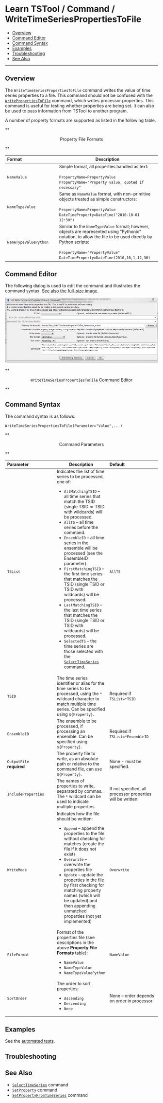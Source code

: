 # Learn TSTool / Command / WriteTimeSeriesPropertiesToFile #

* [Overview](#overview)
* [Command Editor](#command-editor)
* [Command Syntax](#command-syntax)
* [Examples](#examples)
* [Troubleshooting](#troubleshooting)
* [See Also](#see-also)

-------------------------

## Overview ##

The `WriteTimeSeriesPropertiesToFile` command writes the value of time series properties to a file.
This command should not be confused with the [`WritePropertiesToFile`](../WritePropertiesToFile/WritePropertiesToFile) command,
which writes processor properties.
This command is useful for testing whether properties are being set.
It can also be used to pass information from TSTool to another program.  

A number of property formats are supported as listed in the following table.

**<p style="text-align: center;">
Property File Formats
</p>**

| **Format**&nbsp;&nbsp;&nbsp;&nbsp;&nbsp;&nbsp;&nbsp;&nbsp;&nbsp;&nbsp;&nbsp;&nbsp;&nbsp;&nbsp;&nbsp;&nbsp;&nbsp;&nbsp;&nbsp;&nbsp;&nbsp;&nbsp;&nbsp;&nbsp;&nbsp;&nbsp;&nbsp;&nbsp;&nbsp; | **Description** |
|-----------------------|-----------------|
| `NameValue`           | Simple format, all properties handled as text:<br><br>`PropertyName=PropertyValue`<br>`PropertyName="Property value, quoted if necessary"` |
| `NameTypeValue`       | Same as `NameValue` format, with non-primitive objects treated as simple constructors:<br><br>`PropertyName=PropertyValue`<br>`DateTimeProperty=DateTime("2010-10-01 12:30")`|
| `NameTypeValuePython` | Similar to the `NameTypeValue` format; however, objects are represented using “Pythonic” notation, to allow the file to be used directly by Python scripts:<br><br>`PropertyName="PropertyValue"`<br>`DateTimeProperty=DateTime(2010,10,1,12,30)` |

## Command Editor ##

The following dialog is used to edit the command and illustrates the command syntax.
<a href="../WriteTimeSeriesPropertiesToFile.png">See also the full-size image.</a>

![WriteTimeSeriesPropertiesToFile](WriteTimeSeriesPropertiesToFile.png)

**<p style="text-align: center;">
`WriteTimeSeriesPropertiesToFile` Command Editor
</p>**

## Command Syntax ##

The command syntax is as follows:

```text
WriteTimeSeriesPropertiesToFile(Parameter="Value",...)
```
**<p style="text-align: center;">
Command Parameters
</p>**

| **Parameter**&nbsp;&nbsp;&nbsp;&nbsp;&nbsp;&nbsp;&nbsp;&nbsp;&nbsp;&nbsp;&nbsp;&nbsp;&nbsp;&nbsp;&nbsp;&nbsp;&nbsp;&nbsp;&nbsp;&nbsp;&nbsp; | **Description** | **Default**&nbsp;&nbsp;&nbsp;&nbsp;&nbsp;&nbsp;&nbsp;&nbsp;&nbsp;&nbsp;&nbsp;&nbsp;&nbsp;&nbsp;&nbsp;&nbsp;&nbsp;&nbsp;&nbsp;&nbsp;&nbsp;&nbsp;&nbsp;&nbsp;&nbsp;&nbsp;&nbsp;&nbsp; |
| --------------|-----------------|----------------- |
| `TSList`|Indicates the list of time series to be processed, one of:<br><ul><li>`AllMatchingTSID` – all time series that match the TSID (single TSID or TSID with wildcards) will be processed.</li><li>`AllTS` – all time series before the command.</li><li>`EnsembleID` – all time series in the ensemble will be processed (see the EnsembleID parameter).</li><li>`FirstMatchingTSID` – the first time series that matches the TSID (single TSID or TSID with wildcards) will be processed.</li><li>`LastMatchingTSID` – the last time series that matches the TSID (single TSID or TSID with wildcards) will be processed.</li><li>`SelectedTS` – the time series are those selected with the [`SelectTimeSeries`](../SelectTimeSeries/SelectTimeSeries) command.</li></ul> | `AllTS` |
| `TSID`|The time series identifier or alias for the time series to be processed, using the `*` wildcard character to match multiple time series.  Can be specified using `${Property}`.|Required if `TSList=*TSID`|
| `EnsembleID`|The ensemble to be processed, if processing an ensemble. Can be specified using `${Property}`.|Required if `TSList=*EnsembleID`|
|`OutputFile`<br>**required**| The property file to write, as an absolute path or relative to the command file, can use `${Property}`. | None - must be specified. |
|`IncludeProperties` | The names of properties to write, separated by commas.  The `*` wildcard can be used to indicate multiple properties. | If not specified, all processor properties will be written.|
|`WriteMode`|Indicates how the file should be written:<br><ul><li>`Append` – append the properties to the file without checking for matches (create the file if it does not exist)</li><li>`Overwrite` – overwrite the properties file</li><li>`Update` – update the properties in the file by first checking for matching property names (which will be updated) and then appending unmatched properties (not yet implemented)</li></ul>|`Overwrite`|
|`FileFormat`|Format of the properties file (see descriptions in the above **Property File Formats** table):<ul><li>`NameValue`</li><li>`NameTypeValue`</li><li>`NameTypeValuePython`|`NameValue`|
|`SortOrder`|The order to sort properties:<br><ul><li>`Ascending`</li><li>`Descending`</li><li>`None`</li></ul>|None – order depends on order in processor.|

## Examples ##

See the [automated tests](https://github.com/OpenWaterFoundation/cdss-app-tstool-test/tree/master/test/regression/commands/general/WritePropertiesToFile).

## Troubleshooting ##

## See Also ##

* [`SelectTimeSeries`](../SelectTimeSeries/SelectTimeSeries) command
* [`SetProperty`](../SetProperty/SetProperty) command
* [`SetPropertyFromTimeSeries`](../SetPropertyFromTimeSeries/SetPropertyFromTimeSeries) command
